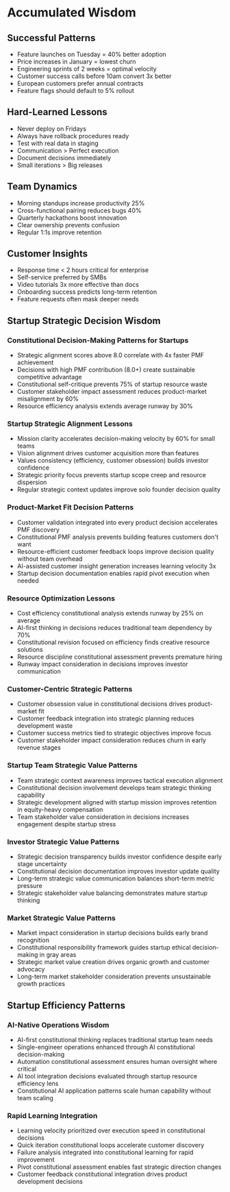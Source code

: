 # Accumulated Wisdom

## Successful Patterns
- Feature launches on Tuesday = 40% better adoption
- Price increases in January = lowest churn
- Engineering sprints of 2 weeks = optimal velocity
- Customer success calls before 10am convert 3x better
- European customers prefer annual contracts
- Feature flags should default to 5% rollout

## Hard-Learned Lessons
- Never deploy on Fridays
- Always have rollback procedures ready
- Test with real data in staging
- Communication > Perfect execution
- Document decisions immediately
- Small iterations > Big releases

## Team Dynamics
- Morning standups increase productivity 25%
- Cross-functional pairing reduces bugs 40%
- Quarterly hackathons boost innovation
- Clear ownership prevents confusion
- Regular 1:1s improve retention

## Customer Insights
- Response time < 2 hours critical for enterprise
- Self-service preferred by SMBs
- Video tutorials 3x more effective than docs
- Onboarding success predicts long-term retention
- Feature requests often mask deeper needs

## Startup Strategic Decision Wisdom

### Constitutional Decision-Making Patterns for Startups
- Strategic alignment scores above 8.0 correlate with 4x faster PMF achievement
- Decisions with high PMF contribution (8.0+) create sustainable competitive advantage
- Constitutional self-critique prevents 75% of startup resource waste
- Customer stakeholder impact assessment reduces product-market misalignment by 60%
- Resource efficiency analysis extends average runway by 30%

### Startup Strategic Alignment Lessons
- Mission clarity accelerates decision-making velocity by 60% for small teams
- Vision alignment drives customer acquisition more than features
- Values consistency (efficiency, customer obsession) builds investor confidence
- Strategic priority focus prevents startup scope creep and resource dispersion
- Regular strategic context updates improve solo founder decision quality

### Product-Market Fit Decision Patterns
- Customer validation integrated into every product decision accelerates PMF discovery
- Constitutional PMF analysis prevents building features customers don't want
- Resource-efficient customer feedback loops improve decision quality without team overhead
- AI-assisted customer insight generation increases learning velocity 3x
- Startup decision documentation enables rapid pivot execution when needed

### Resource Optimization Lessons
- Cost efficiency constitutional analysis extends runway by 25% on average
- AI-first thinking in decisions reduces traditional team dependency by 70%
- Constitutional revision focused on efficiency finds creative resource solutions
- Resource discipline constitutional assessment prevents premature hiring
- Runway impact consideration in decisions improves investor communication

### Customer-Centric Strategic Patterns
- Customer obsession value in constitutional decisions drives product-market fit
- Customer feedback integration into strategic planning reduces development waste
- Customer success metrics tied to strategic objectives improve focus
- Customer stakeholder impact consideration reduces churn in early revenue stages

### Startup Team Strategic Value Patterns
- Team strategic context awareness improves tactical execution alignment
- Constitutional decision involvement develops team strategic thinking capability
- Strategic development aligned with startup mission improves retention in equity-heavy compensation
- Team stakeholder value consideration in decisions increases engagement despite startup stress

### Investor Strategic Value Patterns
- Strategic decision transparency builds investor confidence despite early stage uncertainty
- Constitutional decision documentation improves investor update quality
- Long-term strategic value communication balances short-term metric pressure
- Strategic stakeholder value balancing demonstrates mature startup thinking

### Market Strategic Value Patterns
- Market impact consideration in startup decisions builds early brand recognition
- Constitutional responsibility framework guides startup ethical decision-making in gray areas
- Strategic market value creation drives organic growth and customer advocacy
- Long-term market stakeholder consideration prevents unsustainable growth practices

## Startup Efficiency Patterns

### AI-Native Operations Wisdom
- AI-first constitutional thinking replaces traditional startup team needs
- Single-engineer operations enhanced through AI constitutional decision-making
- Automation constitutional assessment ensures human oversight where critical
- AI tool integration decisions evaluated through startup resource efficiency lens
- Constitutional AI application patterns scale human capability without team scaling

### Rapid Learning Integration
- Learning velocity prioritized over execution speed in constitutional decisions
- Quick iteration constitutional loops accelerate customer discovery
- Failure analysis integrated into constitutional learning for rapid improvement
- Pivot constitutional assessment enables fast strategic direction changes
- Customer feedback constitutional integration drives product development decisions